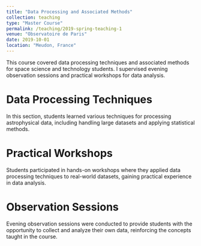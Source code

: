 ```yaml
---
title: "Data Processing and Associated Methods"
collection: teaching
type: "Master Course"
permalink: /teaching/2019-spring-teaching-1
venue: "Observatoire de Paris"
date: 2019-10-01
location: "Meudon, France"
---
```


This course covered data processing techniques and associated methods for space science and technology students. I supervised evening observation sessions and practical workshops for data analysis.

Data Processing Techniques
======

In this section, students learned various techniques for processing astrophysical data, including handling large datasets and applying statistical methods.

Practical Workshops
======

Students participated in hands-on workshops where they applied data processing techniques to real-world datasets, gaining practical experience in data analysis.

Observation Sessions
======

Evening observation sessions were conducted to provide students with the opportunity to collect and analyze their own data, reinforcing the concepts taught in the course.
